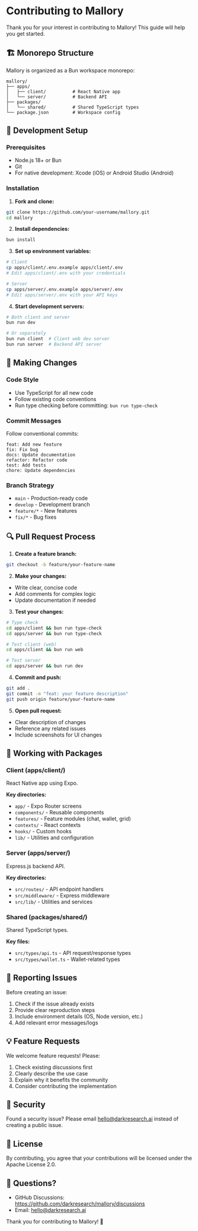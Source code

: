 # Contributing to Mallory

Thank you for your interest in contributing to Mallory! This guide will help you get started.

## 🏗️ Monorepo Structure

Mallory is organized as a Bun workspace monorepo:

```
mallory/
├── apps/
│   ├── client/          # React Native app
│   └── server/          # Backend API
├── packages/
│   └── shared/          # Shared TypeScript types
└── package.json         # Workspace config
```

## 🚀 Development Setup

### Prerequisites
- Node.js 18+ or Bun
- Git
- For native development: Xcode (iOS) or Android Studio (Android)

### Installation

1. **Fork and clone:**
```bash
git clone https://github.com/your-username/mallory.git
cd mallory
```

2. **Install dependencies:**
```bash
bun install
```

3. **Set up environment variables:**
```bash
# Client
cp apps/client/.env.example apps/client/.env
# Edit apps/client/.env with your credentials

# Server
cp apps/server/.env.example apps/server/.env
# Edit apps/server/.env with your API keys
```

4. **Start development servers:**
```bash
# Both client and server
bun run dev

# Or separately
bun run client  # Client web dev server
bun run server  # Backend API server
```

## 📝 Making Changes

### Code Style
- Use TypeScript for all new code
- Follow existing code conventions
- Run type checking before committing: `bun run type-check`

### Commit Messages
Follow conventional commits:
```
feat: Add new feature
fix: Fix bug
docs: Update documentation
refactor: Refactor code
test: Add tests
chore: Update dependencies
```

### Branch Strategy
- `main` - Production-ready code
- `develop` - Development branch
- `feature/*` - New features
- `fix/*` - Bug fixes

## 🔍 Pull Request Process

1. **Create a feature branch:**
```bash
git checkout -b feature/your-feature-name
```

2. **Make your changes:**
- Write clear, concise code
- Add comments for complex logic
- Update documentation if needed

3. **Test your changes:**
```bash
# Type check
cd apps/client && bun run type-check
cd apps/server && bun run type-check

# Test client (web)
cd apps/client && bun run web

# Test server
cd apps/server && bun run dev
```

4. **Commit and push:**
```bash
git add .
git commit -m "feat: your feature description"
git push origin feature/your-feature-name
```

5. **Open pull request:**
- Clear description of changes
- Reference any related issues
- Include screenshots for UI changes

## 🧩 Working with Packages

### Client (apps/client/)
React Native app using Expo.

**Key directories:**
- `app/` - Expo Router screens
- `components/` - Reusable components
- `features/` - Feature modules (chat, wallet, grid)
- `contexts/` - React contexts
- `hooks/` - Custom hooks
- `lib/` - Utilities and configuration

### Server (apps/server/)
Express.js backend API.

**Key directories:**
- `src/routes/` - API endpoint handlers
- `src/middleware/` - Express middleware
- `src/lib/` - Utilities and services

### Shared (packages/shared/)
Shared TypeScript types.

**Key files:**
- `src/types/api.ts` - API request/response types
- `src/types/wallet.ts` - Wallet-related types

## 🐛 Reporting Issues

Before creating an issue:
1. Check if the issue already exists
2. Provide clear reproduction steps
3. Include environment details (OS, Node version, etc.)
4. Add relevant error messages/logs

## 💡 Feature Requests

We welcome feature requests! Please:
1. Check existing discussions first
2. Clearly describe the use case
3. Explain why it benefits the community
4. Consider contributing the implementation

## 🔐 Security

Found a security issue? Please email hello@darkresearch.ai instead of creating a public issue.

## 📄 License

By contributing, you agree that your contributions will be licensed under the Apache License 2.0.

## 🙏 Questions?

- GitHub Discussions: https://github.com/darkresearch/mallory/discussions
- Email: hello@darkresearch.ai

Thank you for contributing to Mallory! 🚀

